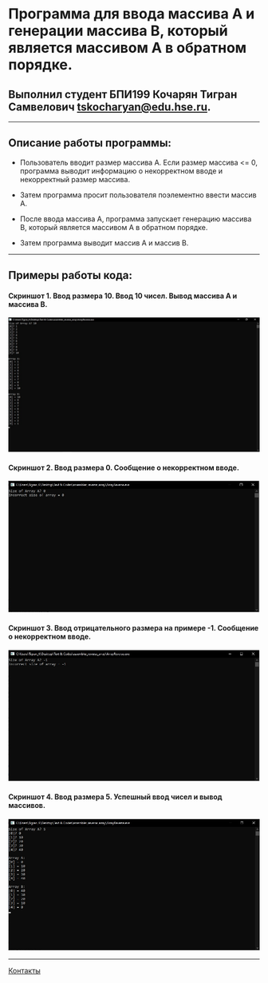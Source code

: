 # Программа для ввода массива А и генерации массива B, который является массивом А в обратном порядке.
## Выполнил студент БПИ199 Кочарян Тигран Самвелович <tskocharyan@edu.hse.ru>.
---

## Описание работы программы:


* Пользователь вводит размер массива А. Если размер массива <= 0, программа выводит информацию о некорректном вводе и некорректный размер массива.


* Затем программа просит пользователя поэлементно ввести массив А.


* После ввода массива А, программа запускает генерацию массива B, который является массивом А в обратном порядке.


* Затем программа выводит массив А и массив B.
---

## Примеры работы кода:
#### Скриншот 1. Ввод размера 10. Ввод 10 чисел. Вывод массива А и массива B.
![](screenshots/screen_1.jpg)


#### Скриншот 2. Ввод размера 0. Сообщение о некорректном вводе.
![](screenshots/screen_2.jpg)


#### Скриншот 3. Ввод отрицательного размера на примере -1. Сообщение о некорректном вводе.
![](screenshots/screen_3.jpg)


#### Скриншот 4. Ввод размера 5. Успешный ввод чисел и вывод массивов.
![](screenshots/screen_4.jpg)

---
[Контакты](https://vk.com/k_tigran)
